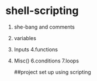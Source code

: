 # shell-scripting
1. she-bang and comments
2. variables
3. Inputs
4.functions
5. Misc()
6.conditions
   7.loops
   

   ##project set up using scripting